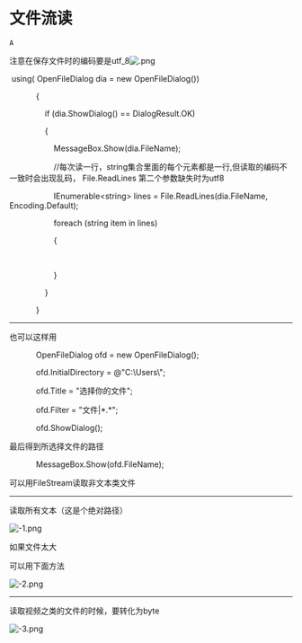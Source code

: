 # 文件流读

`A`

注意在保存文件时的编码要是utf\_8![.png](image/.png)

 using\( OpenFileDialog dia = new OpenFileDialog\(\)\)

            {

                if \(dia.ShowDialog\(\) == DialogResult.OK\)

                {

                    MessageBox.Show\(dia.FileName\);

                    //每次读一行，string集合里面的每个元素都是一行,但读取的编码不一致时会出现乱码， File.ReadLines 第二个参数缺失时为utf8

                    IEnumerable\<string\> lines = File.ReadLines\(dia.FileName, Encoding.Default\);

                    foreach \(string item in lines\)

                    {

                    

                    }

                }

            }

---

也可以这样用

            OpenFileDialog ofd = new OpenFileDialog\(\);

            ofd.InitialDirectory = @"C:\\Users\\";

            ofd.Title = "选择你的文件";

            ofd.Filter = "文件|\*.\*";

            ofd.ShowDialog\(\);

最后得到所选择文件的路径

            MessageBox.Show\(ofd.FileName\);

可以用FileStream读取非文本类文件

---

读取所有文本（这是个绝对路径）

![-1.png](image/-1.png)

如果文件太大

可以用下面方法

![-2.png](image/-2.png)

---

读取视频之类的文件的时候，要转化为byte

![-3.png](image/-3.png)

